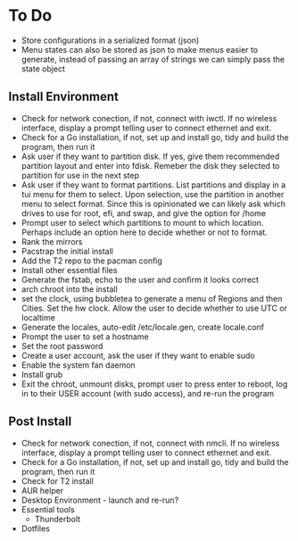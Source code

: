 # To Do
 - Store configurations in a serialized format (json)
 - Menu states can also be stored as json to make menus easier to generate, instead of passing an array of strings we can simply pass the state object

## Install Environment
 - Check for network conection, if not, connect with iwctl. If no wireless interface, display a prompt telling user to connect ethernet and exit.
 - Check for a Go installation, if not, set up and install go, tidy and build the program, then run it
 - Ask user if they want to partition disk. If yes, give them recommended partition layout and enter into fdisk. Remeber the disk they selected to partition for use in the next step
 - Ask user if they want to format partitions. List partitions and display in a tui menu for them to select. Upon selection, use the partition in another menu to select format. Since this is opinionated we can likely ask which drives to use for root, efi, and swap, and give the option for /home
 - Prompt user to select which partitions to mount to which location. Perhaps include an option here to decide whether or not to format.
 - Rank the mirrors
 - Pacstrap the initial install
 - Add the T2 repo to the pacman config
 - Install other essential files
 - Generate the fstab, echo to the user and confirm it looks correct
 - arch chroot into the install
 - set the clock, using bubbletea to generate a menu of Regions and then Cities. Set the hw clock. Allow the user to decide whether to use UTC or localtime
 - Generate the locales, auto-edit /etc/locale.gen, create locale.conf
 - Prompt the user to set a hostname
 - Set the root password
 - Create a user account, ask the user if they want to enable sudo
 - Enable the system fan daemon
 - Install grub
 - Exit the chroot, unmount disks, prompt user to press enter to reboot, log in to their USER account (with sudo access), and re-run the program

 ## Post Install
 - Check for network conection, if not, connect with nmcli. If no wireless interface, display a prompt telling user to connect ethernet and exit.
 - Check for a Go installation, if not, set up and install go, tidy and build the program, then run it
 - Check for T2 install
 - AUR helper
 - Desktop Environment - launch and re-run?
 - Essential tools
    - Thunderbolt
 - Dotfiles
